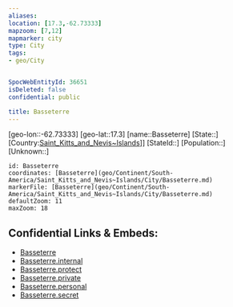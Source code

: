 ```yaml
---
aliases: 
location: [17.3,-62.73333]
mapzoom: [7,12] 
mapmarker: city 
type: City
tags:
- geo/City


SpocWebEntityId: 36651
isDeleted: false
confidential: public

title: Basseterre
---
```

[geo-lon::-62.73333]
[geo-lat::17.3]
[name::Basseterre]
[State::]
[Country:[Saint_Kitts_and_Nevis~Islands](geo/Continent/South-America/Saint_Kitts_and_Nevis~Islands.md)]]
[StateId::]
[Population::]
[Unknown::]


```leaflet
id: Basseterre
coordinates: [Basseterre](geo/Continent/South-America/Saint_Kitts_and_Nevis~Islands/City/Basseterre.md)
markerFile: [Basseterre](geo/Continent/South-America/Saint_Kitts_and_Nevis~Islands/City/Basseterre.md)
defaultZoom: 11 
maxZoom: 18
```


## Confidential Links & Embeds: 
- [Basseterre](../../../../../../_public/geo/Continent/South-America/Saint_Kitts_and_Nevis~Islands/City/Basseterre.md) 
- [Basseterre.internal](../../../../../../_internal/geo/Continent/South-America/Saint_Kitts_and_Nevis~Islands/City/Basseterre.internal.md) 
- [Basseterre.protect](../../../../../../_protect/geo/Continent/South-America/Saint_Kitts_and_Nevis~Islands/City/Basseterre.protect.md) 
- [Basseterre.private](../../../../../../_private/geo/Continent/South-America/Saint_Kitts_and_Nevis~Islands/City/Basseterre.private.md) 
- [Basseterre.personal](../../../../../../_personal/geo/Continent/South-America/Saint_Kitts_and_Nevis~Islands/City/Basseterre.personal.md) 
- [Basseterre.secret](../../../../../../_secret/geo/Continent/South-America/Saint_Kitts_and_Nevis~Islands/City/Basseterre.secret.md) 

